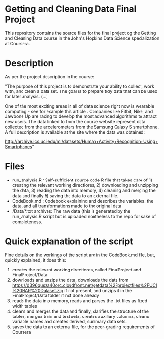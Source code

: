 # Getting and Cleaning Data Final Project

This repository contains the source files for the final project og the Getting and Cleaning Data course in the John's Hopkins Data Science specialization at Coursera.

# Description

As per the project description in the course:

"The purpose of this project is to demonstrate your ability to collect, work with, and clean a data set. The goal is to prepare tidy data that can be used for later analysis. (...)

One of the most exciting areas in all of data science right now is wearable computing - see for example this article . Companies like Fitbit, Nike, and Jawbone Up are racing to develop the most advanced algorithms to attract new users. The data linked to from the course website represent data collected from the accelerometers from the Samsung Galaxy S smartphone. A full description is available at the site where the data was obtained:

http://archive.ics.uci.edu/ml/datasets/Human+Activity+Recognition+Using+Smartphones"


# Files

* run_analysis.R : Self-sufficient source code R file that takes care of 1) creating the relevant working directiores, 2) downloading and unzipping the data, 3) reading the data into memory, 4) cleaning and merging the data and finally 5) saving the data to an external file.
* CodeBook.md : Codebook explaining and describes the variables, the data, and all transformations made to the original data
* /Data/*.txt archives: The raw data (this is generated by the run_analysis.R script but is uploaded nontheless to the repo for sake of completeness.

# Quick explanation of the script

Fine details on the workings of the script are in the CodeBook.md file, but, quickly explained, it does this:
1) creates the relevant working directiores, called FinalProject and FinalProject/Data
2) downloads and unzips the data, downloads the data from https://d396qusza40orc.cloudfront.net/getdata%2Fprojectfiles%2FUCI%20HAR%20Dataset.zip if not present, and unzips it in the FinalProject/Data folder if not done already
3) reads the data into memory, reads and parses the .txt files as fixed width tables
4) cleans and merges the data and finally, clarifies the structure of the tables, merges train and test sets, creates auxiliary columns, cleans variable names and creates derived, summary data sets.
5) saves the data to an external file, for the peer-grading requirements of Coursera
